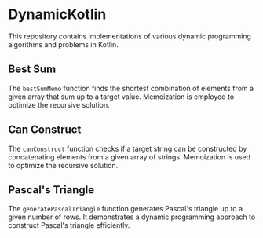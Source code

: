 # DynamicKotlin

This repository contains implementations of various dynamic programming algorithms and problems in Kotlin.

## Best Sum

The `bestSumMemo` function finds the shortest combination of elements from a given array that sum up to a target value. Memoization is employed to optimize the recursive solution.

## Can Construct

The `canConstruct` function checks if a target string can be constructed by concatenating elements from a given array of strings. Memoization is used to optimize the recursive solution.

## Pascal's Triangle

The `generatePascalTriangle` function generates Pascal's triangle up to a given number of rows. It demonstrates a dynamic programming approach to construct Pascal's triangle efficiently.
